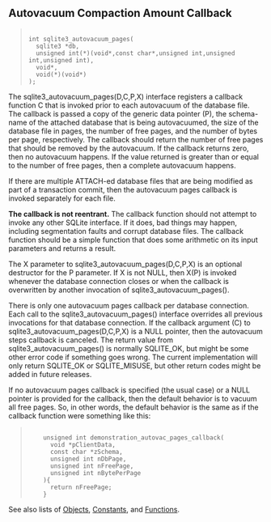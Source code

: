 ## Autovacuum Compaction Amount Callback




> ```
> 
> int sqlite3_autovacuum_pages(
>   sqlite3 *db,
>   unsigned int(*)(void*,const char*,unsigned int,unsigned int,unsigned int),
>   void*,
>   void(*)(void*)
> );
> 
> ```



The sqlite3\_autovacuum\_pages(D,C,P,X) interface registers a callback
function C that is invoked prior to each autovacuum of the database
file. The callback is passed a copy of the generic data pointer (P),
the schema\-name of the attached database that is being autovacuumed,
the size of the database file in pages, the number of free pages,
and the number of bytes per page, respectively. The callback should
return the number of free pages that should be removed by the
autovacuum. If the callback returns zero, then no autovacuum happens.
If the value returned is greater than or equal to the number of
free pages, then a complete autovacuum happens.


If there are multiple ATTACH\-ed database files that are being
modified as part of a transaction commit, then the autovacuum pages
callback is invoked separately for each file.


**The callback is not reentrant.** The callback function should
not attempt to invoke any other SQLite interface. If it does, bad
things may happen, including segmentation faults and corrupt database
files. The callback function should be a simple function that
does some arithmetic on its input parameters and returns a result.


The X parameter to sqlite3\_autovacuum\_pages(D,C,P,X) is an optional
destructor for the P parameter. If X is not NULL, then X(P) is
invoked whenever the database connection closes or when the callback
is overwritten by another invocation of sqlite3\_autovacuum\_pages().


There is only one autovacuum pages callback per database connection.
Each call to the sqlite3\_autovacuum\_pages() interface overrides all
previous invocations for that database connection. If the callback
argument (C) to sqlite3\_autovacuum\_pages(D,C,P,X) is a NULL pointer,
then the autovacuum steps callback is canceled. The return value
from sqlite3\_autovacuum\_pages() is normally SQLITE\_OK, but might
be some other error code if something goes wrong. The current
implementation will only return SQLITE\_OK or SQLITE\_MISUSE, but other
return codes might be added in future releases.


If no autovacuum pages callback is specified (the usual case) or
a NULL pointer is provided for the callback,
then the default behavior is to vacuum all free pages. So, in other
words, the default behavior is the same as if the callback function
were something like this:



> ```
> 
>     unsigned int demonstration_autovac_pages_callback(
>       void *pClientData,
>       const char *zSchema,
>       unsigned int nDbPage,
>       unsigned int nFreePage,
>       unsigned int nBytePerPage
>     ){
>       return nFreePage;
>     }
> 
> ```




See also lists of
 [Objects](../c3ref/objlist.html),
 [Constants](../c3ref/constlist.html), and
 [Functions](../c3ref/funclist.html).










